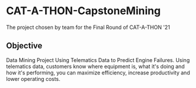 # CAT-A-THON-CapstoneMining
The project chosen by team for the Final Round of CAT-A-THON '21
## Objective
Data Mining Project Using Telematics Data to Predict Engine Failures. Using telematics data, customers know where equipment is, what it's doing and how it's performing, you can maximize efficiency, increase productivity and lower operating costs.
